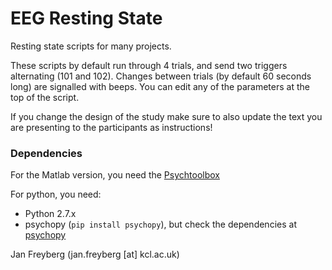 # EEG Resting State
Resting state scripts for many projects.

These scripts by default run through 4 trials, and send two triggers alternating (101 and 102). Changes between trials (by default 60 seconds long) are signalled with beeps. You can edit any of the parameters at the top of the script.

If you change the design of the study make sure to also update the text you are presenting to the participants as instructions!

### Dependencies

For the Matlab version, you need the [Psychtoolbox](http://www.psychtoolbox.org)

For python, you need:
- Python 2.7.x
- psychopy (`pip install psychopy`), but check the dependencies at [psychopy](http://psychopy.org)

Jan Freyberg (jan.freyberg [at] kcl.ac.uk)
